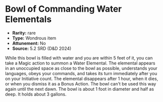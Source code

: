 
# Bowl of Commanding Water Elementals

* **Rarity:** rare
* **Type:** Wondrous item
* **Attunement:** No
* **Source:** 5.2 SRD (D&D 2024)


While this bowl is filled with water and you are within 5 feet of it, you can take a Magic action to summon a Water Elemental. The elemental appears in an unoccupied space as close to the bowl as possible, understands your languages, obeys your commands, and takes its turn immediately after you on your Initiative count. The elemental disappears after 1 hour, when it dies, or when you dismiss it as a Bonus Action. The bowl can't be used this way again until the next dawn. The bowl is about 1 foot in diameter and half as deep. It holds about 3 gallons.
